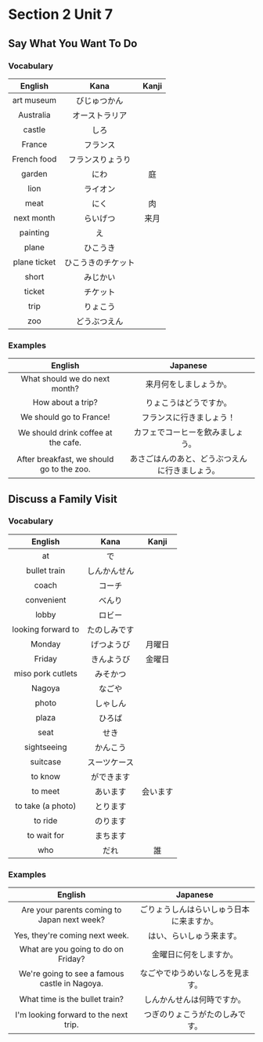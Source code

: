 # Section 2 Unit 7
## Say What You Want To Do
### Vocabulary
| English | Kana | Kanji |
|:-------:|:----:|:-----:|
| art museum | びじゅつかん | |
| Australia | オーストラリア | |
| castle | しろ | |
| France | フランス | |
| French food | フランスりょうり | |
| garden | にわ | 庭 |
| lion | ライオン | |
| meat | にく | 肉 |
| next month | らいげつ | 来月 |
| painting | え | |
| plane | ひこうき | |
| plane ticket | ひこうきのチケット | |
| short | みじかい | |
| ticket | チケット | |
| trip | りょこう | |
| zoo | どうぶつえん | |

### Examples
| English | Japanese |
|:-------:|:--------:|
| What should we do next month? | 来月何をしましょうか。 |
| How about a trip? | りょこうはどうですか。 |
| We should go to France! | フランスに行きましょう！ |
| We should drink coffee at the cafe. | カフェでコーヒーを飲みましょう。 |
| After breakfast, we should go to the zoo. | あさごはんのあと、どうぶつえんに行きましょう。 |

## Discuss a Family Visit
### Vocabulary
| English | Kana | Kanji |
|:-------:|:----:|:-----:|
| at | で | |
| bullet train | しんかんせん | |
| coach | コーチ | |
| convenient | べんり | |
| lobby | ロビー | |
| looking forward to | たのしみです | |
| Monday | げつようび | 月曜日 | 
| Friday | きんようび | 金曜日 |
| miso pork cutlets | みそかつ | |
| Nagoya | なごや | |
| photo | しゃしん | |
| plaza | ひろば | |
| seat | せき | |
| sightseeing | かんこう | |
| suitcase | スーツケース | |
| to know | ができます | |
| to meet | あいます | 会います |
| to take (a photo) | とります | |
| to ride | のります | |
| to wait for | まちます | |
| who | だれ | 誰 |

### Examples
| English | Japanese |
|:-------:|:--------:|
| Are your parents coming to Japan next week? | ごりょうしんはらいしゅう日本に来ますか。 |
| Yes, they're coming next week. | はい、らいしゅう来ます。 |
| What are you going to do on Friday? | 金曜日に何をしますか。 |
| We're going to see a famous castle in Nagoya. | なごやでゆうめいなしろを見ます。 |
| What time is the bullet train? | しんかんせんは何時ですか。 |
| I'm looking forward to the next trip. | つぎのりょこうがたのしみです。 |
